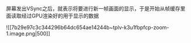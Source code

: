 屏幕发出VSync之后，就表示将要进行新一帧画面的显示，于是开始从帧缓存里面读取经过GPU渲染好的用于显示的数据

![[7b29e97c3c344296b64dc654ae14244b~tplv-k3u1fbpfcp-zoom-1.image.png|500]]